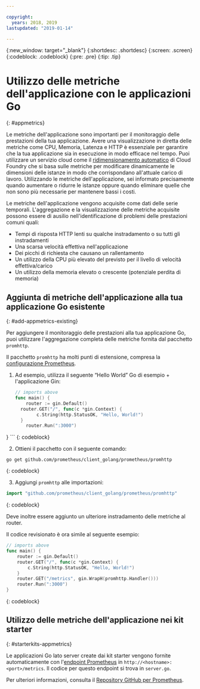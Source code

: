 ```yaml
---

copyright:
  years: 2018, 2019
lastupdated: "2019-01-14"

---
```


{:new_window: target="_blank"}
{:shortdesc: .shortdesc}
{:screen: .screen}
{:codeblock: .codeblock}
{:pre: .pre}
{:tip: .tip}

# Utilizzo delle metriche dell'applicazione con le applicazioni Go
{: #appmetrics}

Le metriche dell'applicazione sono importanti per il monitoraggio delle prestazioni della tua applicazione. Avere una visualizzazione in diretta delle metriche come CPU, Memoria, Latenza e HTTP è essenziale per garantire che la tua applicazione sia in esecuzione in modo efficace nel tempo. Puoi utilizzare un servizio cloud come il [ridimensionamento automatico](/docs/services/Auto-Scaling/index.html) di Cloud Foundry che si basa sulle metriche per modificare dinamicamente le dimensioni delle istanze in modo che corrispondano all'attuale carico di lavoro. Utilizzando le metriche dell'applicazione, sei informato precisamente quando aumentare o ridurre le istanze oppure quando eliminare quelle che non sono più necessarie per mantenere bassi i costi.

Le metriche dell'applicazione vengono acquisite come dati delle serie temporali. L'aggregazione e la visualizzazione delle metriche acquisite possono essere di ausilio nell'identificazione di problemi delle prestazioni comuni quali:

* Tempi di risposta HTTP lenti su qualche instradamento o su tutti gli instradamenti
* Una scarsa velocità effettiva nell'applicazione
* Dei picchi di richiesta che causano un rallentamento
* Un utilizzo della CPU più elevato del previsto per il livello di velocità effettiva/carico
* Un utilizzo della memoria elevato o crescente (potenziale perdita di memoria)

## Aggiunta di metriche dell'applicazione alla tua applicazione Go esistente
{: #add-appmetrics-existing}

Per aggiungere il monitoraggio delle prestazioni alla tua applicazione Go, puoi utilizzare l'aggregazione completa delle metriche fornita dal pacchetto `promhttp`.

Il pacchetto `promhttp` ha molti punti di estensione, compresa la [configurazione Prometheus](https://github.com/prometheus/client_golang).

1. Ad esempio, utilizza il seguente “Hello World” Go di esempio + l'applicazione Gin:
    ```go
    // imports above
    func main() {
        router := gin.Default()
      router.GET("/", func(c *gin.Context) {
            c.String(http.StatusOK, "Hello, World!")
      }
        router.Run(":3000")
  }
    ```
    {: codeblock}

2. Ottieni il pacchetto con il seguente comando:
  ```
  go get github.com/prometheus/client_golang/prometheus/promhttp
  ```
  {: codeblock}

3. Aggiungi `promhttp` alle importazioni:
  ```go
  import "github.com/prometheus/client_golang/prometheus/promhttp"
  ```
  {: codeblock}

  Deve inoltre essere aggiunto un ulteriore instradamento delle metriche al router.

  Il codice revisionato è ora simile al seguente esempio:
  ```go
  // imports above
  func main() {
      router := gin.Default()
      router.GET("/", func(c *gin.Context) {
          c.String(http.StatusOK, "Hello, World!")
      }
      router.GET("/metrics", gin.WrapH(promhttp.Handler()))
      router.Run(":3000")
  }
  ```
  {: codeblock}

## Utilizzo delle metriche dell'applicazione nei kit starter
{: #starterkits-appmetrics}

Le applicazioni Go lato server create dai kit starter vengono fornite automaticamente con l'[endpoint Prometheus](https://prometheus.io/) in `http://<hostname>:<port>/metrics`. Il codice per questo endpoint si trova in `server.go`.

Per ulteriori informazioni, consulta il [Repository GitHub per Prometheus](https://github.com/prometheus/client_golang/).
